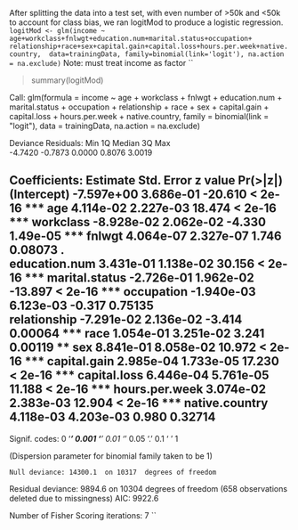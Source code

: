 After splitting the data into a test set, with even number of >50k and <50k to account for class bias,
we ran logitMod to produce a logistic regression.
``
logitMod <- glm(income ~ age+workclass+fnlwgt+education.num+marital.status+occupation+
relationship+race+sex+capital.gain+capital.loss+hours.per.week+native.country, 
data=trainingData, family=binomial(link='logit'), na.action = na.exclude)
``
Note: must treat income as factor
``
> summary(logitMod)

Call:
glm(formula = income ~ age + workclass + fnlwgt + education.num + 
    marital.status + occupation + relationship + race + sex + 
    capital.gain + capital.loss + hours.per.week + native.country, 
    family = binomial(link = "logit"), data = trainingData, na.action = na.exclude)

Deviance Residuals: 
    Min       1Q   Median       3Q      Max  
-4.7420  -0.7873   0.0000   0.8076   3.0019  

Coefficients:
                 Estimate Std. Error z value Pr(>|z|)    
(Intercept)    -7.597e+00  3.686e-01 -20.610  < 2e-16 ***
age             4.114e-02  2.227e-03  18.474  < 2e-16 ***
workclass      -8.928e-02  2.062e-02  -4.330 1.49e-05 ***
fnlwgt          4.064e-07  2.327e-07   1.746  0.08073 .  
education.num   3.431e-01  1.138e-02  30.156  < 2e-16 ***
marital.status -2.726e-01  1.962e-02 -13.897  < 2e-16 ***
occupation     -1.940e-03  6.123e-03  -0.317  0.75135    
relationship   -7.291e-02  2.136e-02  -3.414  0.00064 ***
race            1.054e-01  3.251e-02   3.241  0.00119 ** 
sex             8.841e-01  8.058e-02  10.972  < 2e-16 ***
capital.gain    2.985e-04  1.733e-05  17.230  < 2e-16 ***
capital.loss    6.446e-04  5.761e-05  11.188  < 2e-16 ***
hours.per.week  3.074e-02  2.383e-03  12.904  < 2e-16 ***
native.country  4.118e-03  4.203e-03   0.980  0.32714    
---
Signif. codes:  0 ‘***’ 0.001 ‘**’ 0.01 ‘*’ 0.05 ‘.’ 0.1 ‘ ’ 1

(Dispersion parameter for binomial family taken to be 1)

    Null deviance: 14300.1  on 10317  degrees of freedom
Residual deviance:  9894.6  on 10304  degrees of freedom
  (658 observations deleted due to missingness)
AIC: 9922.6

Number of Fisher Scoring iterations: 7
``
